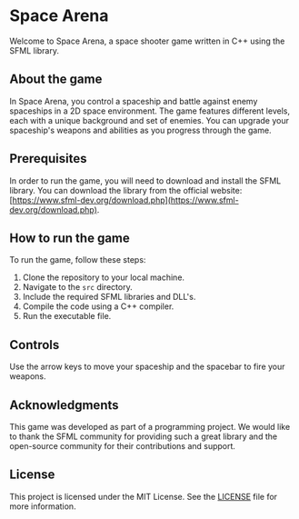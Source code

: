 # Space Arena

Welcome to Space Arena, a space shooter game written in C++ using the SFML library.

## About the game

In Space Arena, you control a spaceship and battle against enemy spaceships in a 2D space environment. The game features different levels, each with a unique background and set of enemies. You can upgrade your spaceship's weapons and abilities as you progress through the game.

## Prerequisites

In order to run the game, you will need to download and install the SFML library. You can download the library from the official website: [https://www.sfml-dev.org/download.php](https://www.sfml-dev.org/download.php).

## How to run the game

To run the game, follow these steps:

1. Clone the repository to your local machine.
2. Navigate to the `src` directory.
3. Include the required SFML libraries and DLL's.
4. Compile the code using a C++ compiler.
5. Run the executable file.

## Controls

Use the arrow keys to move your spaceship and the spacebar to fire your weapons.

## Acknowledgments

This game was developed as part of a programming project. We would like to thank the SFML community for providing such a great library and the open-source community for their contributions and support.

## License

This project is licensed under the MIT License. See the [LICENSE](LICENSE) file for more information.
